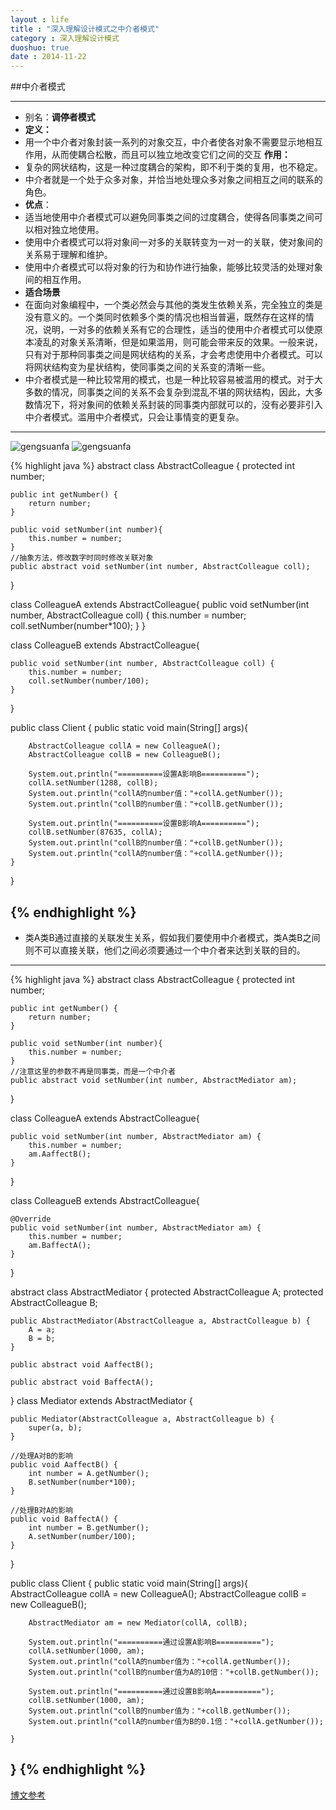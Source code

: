 ```yaml
---
layout : life
title : "深入理解设计模式之中介者模式"
category : 深入理解设计模式
duoshuo: true
date : 2014-11-22
---
```


##中介者模式

-------------
* 别名：**调停者模式**
* **定义：**
 * 用一个中介者对象封装一系列的对象交互，中介者使各对象不需要显示地相互作用，从而使耦合松散，而且可以独立地改变它们之间的交互
**作用：**
 * 复杂的网状结构，这是一种过度耦合的架构，即不利于类的复用，也不稳定。
 * 中介者就是一个处于众多对象，并恰当地处理众多对象之间相互之间的联系的角色。
* **优点**：
 * 适当地使用中介者模式可以避免同事类之间的过度耦合，使得各同事类之间可以相对独立地使用。
 * 使用中介者模式可以将对象间一对多的关联转变为一对一的关联，使对象间的关系易于理解和维护。
 * 使用中介者模式可以将对象的行为和协作进行抽象，能够比较灵活的处理对象间的相互作用。 
* **适合场景**
 * 在面向对象编程中，一个类必然会与其他的类发生依赖关系，完全独立的类是没有意义的。一个类同时依赖多个类的情况也相当普遍，既然存在这样的情况，说明，一对多的依赖关系有它的合理性，适当的使用中介者模式可以使原本凌乱的对象关系清晰，但是如果滥用，则可能会带来反的效果。一般来说，只有对于那种同事类之间是网状结构的关系，才会考虑使用中介者模式。可以将网状结构变为星状结构，使同事类之间的关系变的清晰一些。
 * 中介者模式是一种比较常用的模式，也是一种比较容易被滥用的模式。对于大多数的情况，同事类之间的关系不会复杂到混乱不堪的网状结构，因此，大多数情况下，将对象间的依赖关系封装的同事类内部就可以的，没有必要非引入中介者模式。滥用中介者模式，只会让事情变的更复杂。

---------------------
 
![gengsuanfa](/life/picture/zhong1.png)  ![gengsuanfa](/life/picture/zhong2.png)

{% highlight java %}
abstract class AbstractColleague {
	protected int number;

	public int getNumber() {
		return number;
	}

	public void setNumber(int number){
		this.number = number;
	}
	//抽象方法，修改数字时同时修改关联对象
	public abstract void setNumber(int number, AbstractColleague coll);
}

class ColleagueA extends AbstractColleague{
	public void setNumber(int number, AbstractColleague coll) {
		this.number = number;
		coll.setNumber(number*100);
	}
}

class ColleagueB extends AbstractColleague{
	
	public void setNumber(int number, AbstractColleague coll) {
		this.number = number;
		coll.setNumber(number/100);
	}
}

public class Client {
	public static void main(String[] args){

		AbstractColleague collA = new ColleagueA();
		AbstractColleague collB = new ColleagueB();
		
		System.out.println("==========设置A影响B==========");
		collA.setNumber(1288, collB);
		System.out.println("collA的number值："+collA.getNumber());
		System.out.println("collB的number值："+collB.getNumber());

		System.out.println("==========设置B影响A==========");
		collB.setNumber(87635, collA);
		System.out.println("collB的number值："+collB.getNumber());
		System.out.println("collA的number值："+collA.getNumber());
	}
}

{% endhighlight %}
-----------

* 类A类B通过直接的关联发生关系，假如我们要使用中介者模式，类A类B之间则不可以直接关联，他们之间必须要通过一个中介者来达到关联的目的。

--------------

{% highlight java %}
abstract class AbstractColleague {
	protected int number;

	public int getNumber() {
		return number;
	}

	public void setNumber(int number){
		this.number = number;
	}
	//注意这里的参数不再是同事类，而是一个中介者
	public abstract void setNumber(int number, AbstractMediator am);
}

class ColleagueA extends AbstractColleague{

	public void setNumber(int number, AbstractMediator am) {
		this.number = number;
		am.AaffectB();
	}
}

class ColleagueB extends AbstractColleague{

	@Override
	public void setNumber(int number, AbstractMediator am) {
		this.number = number;
		am.BaffectA();
	}
}

abstract class AbstractMediator {
	protected AbstractColleague A;
	protected AbstractColleague B;
	
	public AbstractMediator(AbstractColleague a, AbstractColleague b) {
		A = a;
		B = b;
	}

	public abstract void AaffectB();
	
	public abstract void BaffectA();

}
class Mediator extends AbstractMediator {

	public Mediator(AbstractColleague a, AbstractColleague b) {
		super(a, b);
	}

	//处理A对B的影响
	public void AaffectB() {
		int number = A.getNumber();
		B.setNumber(number*100);
	}

	//处理B对A的影响
	public void BaffectA() {
		int number = B.getNumber();
		A.setNumber(number/100);
	}
}

public class Client {
	public static void main(String[] args){
		AbstractColleague collA = new ColleagueA();
		AbstractColleague collB = new ColleagueB();
		
		AbstractMediator am = new Mediator(collA, collB);
		
		System.out.println("==========通过设置A影响B==========");
		collA.setNumber(1000, am);
		System.out.println("collA的number值为："+collA.getNumber());
		System.out.println("collB的number值为A的10倍："+collB.getNumber());

		System.out.println("==========通过设置B影响A==========");
		collB.setNumber(1000, am);
		System.out.println("collB的number值为："+collB.getNumber());
		System.out.println("collA的number值为B的0.1倍："+collA.getNumber());
		
	}
}
{% endhighlight %}
-----------
[博文参考](http://blog.csdn.net/zhengzhb/article/details/7430098)